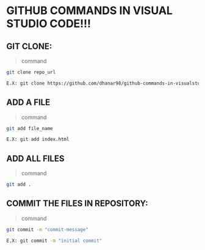 # GITHUB COMMANDS IN VISUAL STUDIO CODE!!!

## GIT CLONE:
> command
```bash
git clone repo_url

E.X: git clone https://github.com/dhanar98/github-commands-in-visualstudio-code.git
```

## ADD A FILE
> command
```bash
git add file_name

E.X: git add index.html
```

## ADD ALL FILES
> command

```bash
git add .
```

## COMMIT THE FILES IN REPOSITORY:

> command

```bash
git commit -m "commit-message"

E.X: git commit -m "initial commit"
```